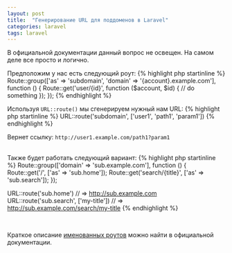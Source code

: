 ```yaml
---
layout: post
title:  "Генерирование URL для поддоменов в Laravel"
categories: laravel
tags: laravel
---
```


В официальной документации данный вопрос не освещен. На самом деле все просто и логично.

Предположим у нас есть следующий роут:
{% highlight php startinline %}
Route::group(['as' => 'subdomain', 'domain' => '{account}.example.com'], function () {
    Route::get('user/{id}', function ($account, $id) {
        // do something
    });
});
{% endhighlight %}

Используя `URL::route()` мы сгенерируем нужный нам URL: 
{% highlight php startinline %}
URL::route('subdomain', ['user1', 'path1', 'param1'])
{% endhighlight %}

Вернет ссылку: `http://user1.example.com/path1?param1`

<br>
Также будет работать следующий вариант:
{% highlight php startinline %}
Route::group(['domain' => 'sub.example.com'], function () {
    Route::get('/', ['as' => 'sub.home']);
    Route::get('search/{title}', ['as' => 'sub.search']);
});

URL::route('sub.home') // => http://sub.example.com
URL::route('sub.search', ['my-title']) // => http://sub.example.com/search/my-title
{% endhighlight %}

<br>

Краткое описание [именованных роутов][doc] можно найти в официальной документации.

[doc]: http://laravel.com/docs/routing#named-routes
